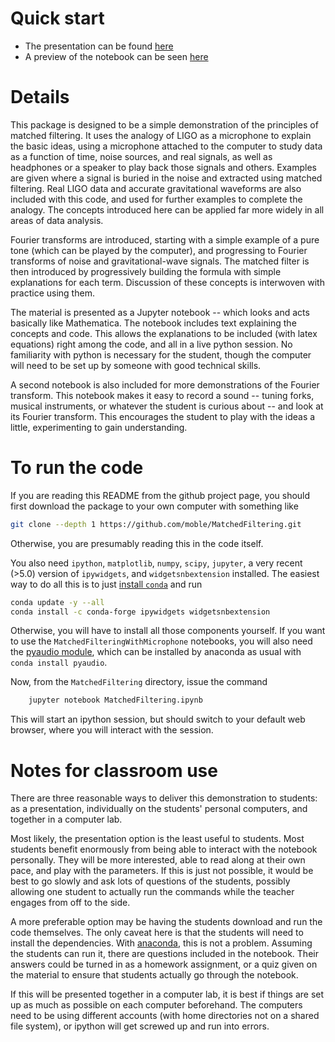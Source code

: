 Quick start
===========

  * The presentation can be found
    [here](http://moble.github.io/MatchedFiltering/Presentation.slides.html)
  * A preview of the notebook can be seen
    [here](http://nbviewer.ipython.org/github/moble/MatchedFiltering/blob/gh-pages/MatchedFiltering.ipynb)


Details
=======

This package is designed to be a simple demonstration of the principles of
matched filtering.  It uses the analogy of LIGO as a microphone to explain the
basic ideas, using a microphone attached to the computer to study data as a
function of time, noise sources, and real signals, as well as headphones or a
speaker to play back those signals and others.  Examples are given where a
signal is buried in the noise and extracted using matched filtering.  Real LIGO
data and accurate gravitational waveforms are also included with this code, and
used for further examples to complete the analogy.  The concepts introduced
here can be applied far more widely in all areas of data analysis.

Fourier transforms are introduced, starting with a simple example of a pure
tone (which can be played by the computer), and progressing to Fourier
transforms of noise and gravitational-wave signals.  The matched filter is then
introduced by progressively building the formula with simple explanations for
each term.  Discussion of these concepts is interwoven with practice using
them.

The material is presented as a Jupyter notebook -- which looks and acts
basically like Mathematica.  The notebook includes text explaining the concepts
and code.  This allows the explanations to be included (with latex equations)
right among the code, and all in a live python session.  No familiarity with
python is necessary for the student, though the computer will need to be set up
by someone with good technical skills.

A second notebook is also included for more demonstrations of the Fourier
transform.  This notebook makes it easy to record a sound -- tuning forks,
musical instruments, or whatever the student is curious about -- and look at
its Fourier transform.  This encourages the student to play with the ideas a
little, experimenting to gain understanding.



To run the code
===============
If you are reading this README from the github project page, you
should first download the package to your own computer with something
like
```bash
git clone --depth 1 https://github.com/moble/MatchedFiltering.git
```
Otherwise, you are presumably reading this in the code itself.

You also need `ipython`, `matplotlib`, `numpy`, `scipy`, `jupyter`, a very recent (>5.0) version of `ipywidgets`, and `widgetsnbextension` installed.  The easiest way to do all this is to just [install `conda`](https://www.continuum.io/downloads) and run
```bash
conda update -y --all
conda install -c conda-forge ipywidgets widgetsnbextension
```
Otherwise, you will have to install all those components yourself.  If
you want to use the `MatchedFilteringWithMicrophone` notebooks, you will also
need the
[pyaudio module](http://ipython.org/ipython-doc/dev/interactive/htmlnotebook.html),
which can be installed by anaconda as usual with `conda install pyaudio`.

Now, from the `MatchedFiltering` directory, issue the command
```bash
    jupyter notebook MatchedFiltering.ipynb
```
This will start an ipython session, but should switch to your default
web browser, where you will interact with the session.



Notes for classroom use
=======================

There are three reasonable ways to deliver this demonstration to students: as a
presentation, individually on the students' personal computers, and together in
a computer lab.

Most likely, the presentation option is the least useful to students.  Most
students benefit enormously from being able to interact with the notebook
personally.  They will be more interested, able to read along at their own
pace, and play with the parameters.  If this is just not possible, it would be
best to go slowly and ask lots of questions of the students, possibly allowing
one student to actually run the commands while the teacher engages from off to
the side.

A more preferable option may be having the students download and run the code
themselves.  The only caveat here is that the students will need to install the
dependencies.  With [anaconda](https://store.continuum.io/anaconda/), this is
not a problem.  Assuming the students can run it, there are questions included
in the notebook.  Their answers could be turned in as a homework assignment, or
a quiz given on the material to ensure that students actually go through the
notebook.

If this will be presented together in a computer lab, it is best if things are
set up as much as possible on each computer beforehand.  The computers need to
be using different accounts (with home directories not on a shared file
system), or ipython will get screwed up and run into errors.
